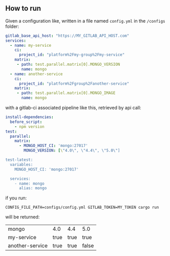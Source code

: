 ## How to run

Given a configuration like, written in a file named `config.yml` in the `/configs` folder:
```yaml
gitlab_base_api_host: "https://MY_GITLAB_API_HOST.com"
services:
  - name: my-service
    ci: 
      project_id: "platform%2Fmy-group%2Fmy-service"
    matrix: 
     - path: test.parallel.matrix[0].MONGO_VERSION
       name: mongo
  - name: another-service
    ci: 
      project_id: "platform%2Fgroup%2Fanother-service"
    matrix: 
     - path: test.parallel.matrix[0].MONGO_IMAGE
       name: mongo
```

with a gitlab-ci associated pipeline like this, retrieved by api call:

```yaml
install-dependencies:
  before_script:
    - npm version
test:
  parallel:
    matrix:
      - MONGO_HOST_CI: 'mongo:27017'
        MONGO_VERSION: [\"4.0\", \"4.4\", \"5.0\"]

test-latest:
  variables:
    MONGO_HOST_CI: 'mongo:27017'

  services:
    - name: mongo
      alias: mongo
```    
if you run:
```
CONFIG_FILE_PATH=configs/config.yml GITLAB_TOKEN=MY_TOKEN cargo run
```

will be returned:

<table><tr><td>mongo<td>4.0<td>4.4<td>5.0<tr><td>my-service<td>true<td>true<td>true<tr><td>another-service<td>true<td>true<td>false</table>